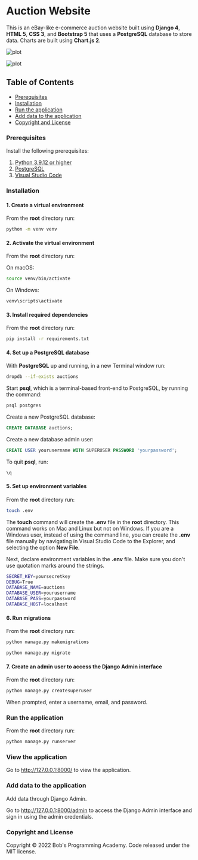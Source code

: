 # Auction Website

This is an eBay-like e-commerce auction website built using **Django 4**, **HTML 5**, **CSS 3**, and **Bootstrap 5** that uses a **PostgreSQL** database to store data. Charts are built using **Chart.js 2**.

![plot](https://github.com/BobsProgrammingAcademy/Auction-Website/blob/main/static/images/auctions.png?raw=true)

![plot](https://github.com/BobsProgrammingAcademy/Auction-Website/blob/main/static/images/dashboard.png?raw=true)


## Table of Contents 
- [Prerequisites](#prerequisites)
- [Installation](#installation)
- [Run the application](#run-the-application)
- [Add data to the application](#add-data-to-the-application)
- [Copyright and License](#copyright-and-license)


### Prerequisites

Install the following prerequisites:

1. [Python 3.9.12 or higher](https://www.python.org/downloads/)
2. [PostgreSQL](https://www.postgresql.org/download/)
3. [Visual Studio Code](https://code.visualstudio.com/download)


### Installation

#### 1. Create a virtual environment

From the **root** directory run:

```bash
python -m venv venv
```

#### 2. Activate the virtual environment

From the **root** directory run:

On macOS:

```bash
source venv/bin/activate
```

On Windows:

```bash
venv\scripts\activate
```

#### 3. Install required dependencies

From the **root** directory run:

```bash
pip install -r requirements.txt
```

#### 4. Set up a PostgreSQL database

With **PostgreSQL** up and running, in a new Terminal window run:

```bash
dropdb --if-exists auctions
```

Start **psql**, which is a terminal-based front-end to PostgreSQL, by running the command:

```bash
psql postgres
```

Create a new PostgreSQL database:

```sql
CREATE DATABASE auctions;
```

Create a new database admin user:

```sql
CREATE USER yourusername WITH SUPERUSER PASSWORD 'yourpassword';
```

To quit **psql**, run:

```bash
\q
```

#### 5. Set up environment variables

From the **root** directory run:

```bash
touch .env
```

The **touch** command will create the **.env** file in the **root** directory. This command works on Mac and Linux but not on Windows. If you are a Windows user, instead of using the command line, you can create the **.env** file manually by navigating in Visual Studio Code to the Explorer, and selecting the option **New File**.

Next, declare environment variables in the **.env** file. Make sure you don't use quotation marks around the strings.

```bash
SECRET_KEY=yoursecretkey
DEBUG=True
DATABASE_NAME=auctions
DATABASE_USER=yourusername
DATABASE_PASS=yourpassword
DATABASE_HOST=localhost
```

#### 6. Run migrations

From the **root** directory run:

```bash
python manage.py makemigrations
```
```bash
python manage.py migrate
```

#### 7. Create an admin user to access the Django Admin interface

From the **root** directory run:

```bash
python manage.py createsuperuser
```

When prompted, enter a username, email, and password.

### Run the application

From the **root** directory run:

```bash
python manage.py runserver
```

### View the application

Go to http://127.0.0.1:8000/ to view the application.

### Add data to the application

Add data through Django Admin.

Go to http://127.0.0.1:8000/admin to access the Django Admin interface and sign in using the admin credentials.

### Copyright and License

Copyright © 2022 Bob's Programming Academy. Code released under the MIT license.
